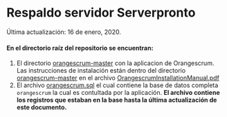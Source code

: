# Respaldo servidor Serverpronto
Última actualización: 16 de enero, 2020.

#### En el directorio raíz del repositorio se encuentran:

 1. El directorio [orangescrum-master](https://github.com/ECampuzanoCTC/respaldo-serverpronto/tree/master/orangescrum-master "orangescrum-master") con la aplicacion de Orangescrum. Las instrucciones de instalación están dentro del directorio  [orangescrum-master](https://github.com/ECampuzanoCTC/respaldo-serverpronto/tree/master/orangescrum-master "orangescrum-master") en el archivo [OrangescrumInstallationManual.pdf](https://github.com/ECampuzanoCTC/respaldo-serverpronto/blob/master/orangescrum-master/OrangescrumInstallationManual.pdf "OrangescrumInstallationManual.pdf")
 2. El archivo [orangescrum.sql](https://github.com/ECampuzanoCTC/respaldo-serverpronto/blob/master/orangescrum.sql "orangescrum.sql") el cual contiene la base de datos completa  `orangescrum` la cual es contultada por la aplicación. **El archivo contiene los registros que estaban en la base hasta la última actualización de este documento.**
 
 
